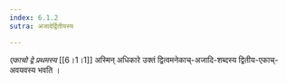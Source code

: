 ```yaml
---
index: 6.1.2
sutra: अजादेर्द्वितीयस्य

---
```

_एकाचो द्वे प्रथमस्य_ [[6।1।1]] अस्मिन् अधिकारे उक्तं द्वित्वमनेकाच्-अजादि-शब्दस्य द्वितीय-एकाच्-अवयवस्य भवति ।